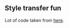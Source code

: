 ## Style transfer fun

Lot of code taken from [here](https://github.com/BenjaminBradshaw/Fast-Style-Transfer-for-Arbitrary-Styles).